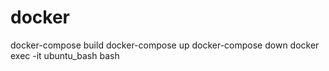 # docker


docker-compose build
docker-compose up
docker-compose down
docker exec -it ubuntu_bash bash


